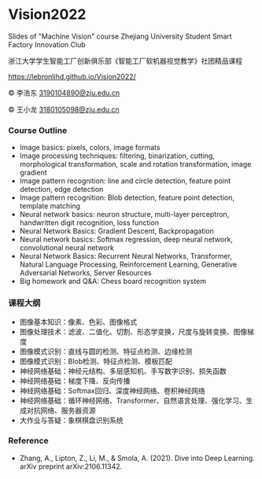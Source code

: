 # Vision2022

Slides of "Machine Vision" course Zhejiang University Student Smart Factory Innovation Club

浙江大学学生智能工厂创新俱乐部《智能工厂软机器视觉教学》社团精品课程

https://lebronlihd.github.io/Vision2022/

&copy; 李浩东 3190104890@zju.edu.cn

&copy; 王小龙 3180105098@zju.edu.cn

### Course Outline

- Image basics: pixels, colors, image formats
- Image processing techniques: filtering, binarization, cutting, morphological transformation, scale and rotation transformation, image gradient
- Image pattern recognition: line and circle detection, feature point detection, edge detection
- Image pattern recognition: Blob detection, feature point detection, template matching
- Neural network basics: neuron structure, multi-layer perceptron, handwritten digit recognition, loss function
- Neural Network Basics: Gradient Descent, Backpropagation
- Neural network basics: Softmax regression, deep neural network, convolutional neural network
- Neural Network Basics: Recurrent Neural Networks, Transformer, Natural Language Processing, Reinforcement Learning, Generative Adversarial Networks, Server Resources
- Big homework and Q&A: Chess board recognition system

### 课程大纲

- 图像基本知识：像素、色彩、图像格式
- 图像处理技术：滤波、二值化、切割、形态学变换，尺度与旋转变换、图像梯度
- 图像模式识别：直线与圆的检测、特征点检测、边缘检测
- 图像模式识别：Blob检测、特征点检测、模板匹配
- 神经网络基础：神经元结构、多层感知机、手写数字识别、损失函数
- 神经网络基础：梯度下降、反向传播
- 神经网络基础：Softmax回归、深度神经网络、卷积神经网络
- 神经网络基础：循环神经网络、Transformer、自然语言处理、强化学习、生成对抗网络、服务器资源
- 大作业与答疑：象棋棋盘识别系统

### Reference

- Zhang, A., Lipton, Z., Li, M., & Smola, A. (2021). Dive into Deep Learning. arXiv preprint arXiv:2106.11342.
